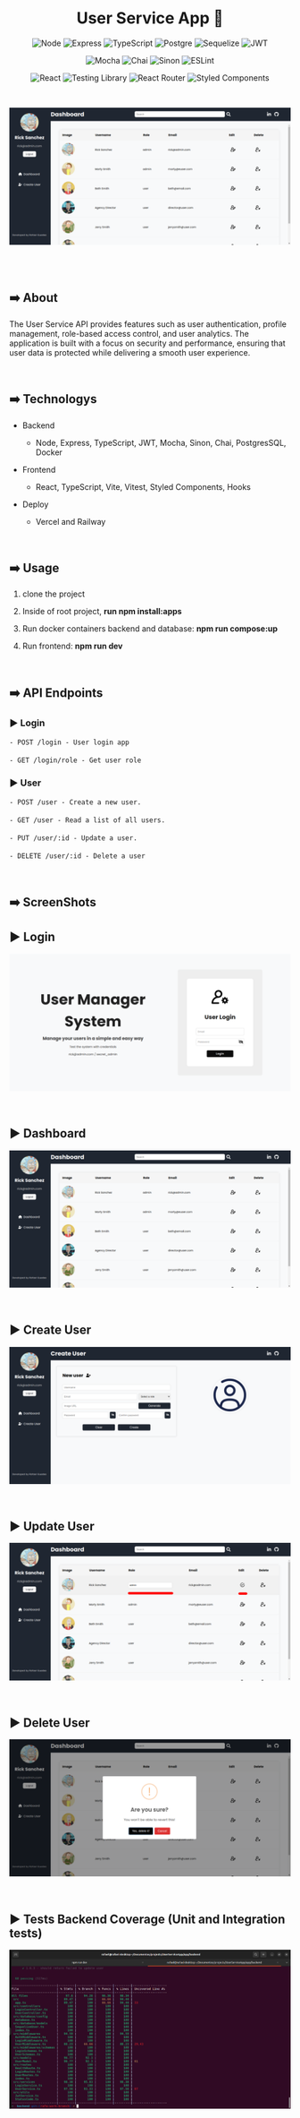 <h1 align="center">User Service App 👥</h1>

<p align="center">
  <img src="https://img.shields.io/badge/Node.js-43853D?style=for-the-badge&logo=node.js&logoColor=white" alt="Node">
  <img src="https://img.shields.io/badge/Express.js-404D59?style=for-the-badge" alt="Express">
  <img src="https://img.shields.io/badge/TypeScript-007ACC?style=for-the-badge&logo=typescript&logoColor=white" alt="TypeScript">
  <img src="https://img.shields.io/badge/PostgreSQL-316192?style=for-the-badge&logo=postgresql&logoColor=white" alt="Postgre">
  <img src="https://img.shields.io/badge/sequelize-323330?style=for-the-badge&logo=sequelize&logoColor=blue" alt="Sequelize">
  <img src="https://img.shields.io/badge/json%20web%20tokens-323330?style=for-the-badge&logo=json-web-tokens&logoColor=pink" alt="JWT">
</p>

<p align="center">
  <img src="https://img.shields.io/badge/mocha.js-323330?style=for-the-badge&logo=mocha&logoColor=Brown" alt="Mocha">
  <img src="https://img.shields.io/badge/chai.js-323330?style=for-the-badge&logo=chai&logoColor=red" alt="Chai">
  <img src="https://img.shields.io/badge/sinon.js-323330?style=for-the-badge&logo=sinon" alt="Sinon">
  <img src="https://img.shields.io/badge/eslint-3A33D1?style=for-the-badge&logo=eslint&logoColor=white" alt="ESLint">
</p>

<p align="center">
  <img src="https://img.shields.io/badge/React-20232A?style=for-the-badge&logo=react&logoColor=61DAF" alt="React">
  <img src="https://img.shields.io/badge/testing%20library-323330?style=for-the-badge&logo=testing-library&logoColor=red" alt="Testing Library">
  <img src="https://img.shields.io/badge/React_Router-CA4245?style=for-the-badge&logo=react-router&logoColor=white" alt="React Router">
  <img src="https://img.shields.io/badge/styled--components-DB7093?style=for-the-badge&logo=styled-components&logoColor=white" alt="Styled Components">
</p>

<br />

<p align="center">
  <img width="800" src="app/frontend/src/assets/images/screenshots/dashboard.png">
</p>

<br /><br />

## ➡️ About

<p>
  The User Service API provides features such as user authentication, profile management, role-based access control, and user analytics. The application is built with a focus on security and performance, ensuring that user data is protected while delivering a smooth user experience.
</p>

<br />

## ➡️ Technologys

- Backend
  - Node, Express, TypeScript, JWT, Mocha, Sinon, Chai, PostgresSQL, Docker

- Frontend
  - React, TypeScript, Vite, Vitest, Styled Components, Hooks

- Deploy
  - Vercel and Railway

<br />

## ➡️ Usage

1. clone the project

2. Inside of root project, <strong>run npm install:apps</strong>

3. Run docker containers backend and database: <strong>npm run compose:up</strong>

4. Run frontend: <strong>npm run dev</strong>

<br />

## ➡️ API Endpoints

### ▶️ Login
```
- POST /login - User login app

- GET /login/role - Get user role
```
### ▶️ User
```
- POST /user - Create a new user.

- GET /user - Read a list of all users.

- PUT /user/:id - Update a user.

- DELETE /user/:id - Delete a user
```
<br />

## ➡️ ScreenShots

## ▶️ Login 

![Dashboard](app/frontend/src/assets/images/screenshots/login.png)

<br />

## ▶️ Dashboard
![Dashboard](app/frontend/src/assets/images/screenshots/dashboard.png)

<br />

## ▶️ Create User
![Dashboard](app/frontend/src/assets/images/screenshots/registerUser.png)

<br />

## ▶️ Update User
![Dashboard](app/frontend/src/assets/images/screenshots/updateUser.png)

<br />

## ▶️ Delete User
![Dashboard](app/frontend/src/assets/images/screenshots/deleteUser.png)

<br />

## ▶️ Tests Backend Coverage (Unit and Integration tests)
![Dashboard](app/frontend/src/assets/images/screenshots/testsBackend.png)

